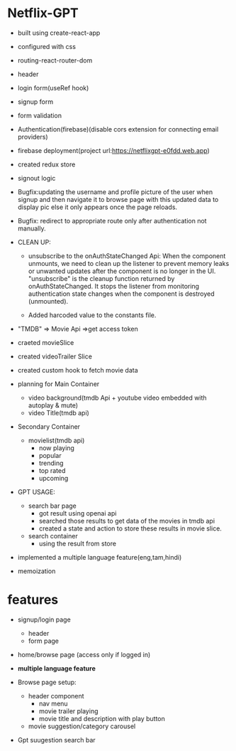 # Netflix-GPT

- built using create-react-app
- configured with css
- routing-react-router-dom
- header
- login form(useRef hook)
- signup form
- form validation
- Authentication(firebase)(disable cors extension for connecting email providers)
- firebase deployment(project url:https://netflixgpt-e0fdd.web.app)
- created redux store
- signout logic
- Bugfix:updating the username and profile picture of the user when signup and then navigate it to browse page with this updated data to display pic else it only appears once the page reloads.

- Bugfix: redirect to appropriate route only after authentication not manually.

- CLEAN UP:

  - unsubscribe to the onAuthStateChanged Api: When the component unmounts, we need to clean up the listener to prevent memory leaks or unwanted updates after the component is no longer in the UI.
    "unsubscribe" is the cleanup function returned by onAuthStateChanged. It stops the listener from monitoring authentication state changes when the component is destroyed (unmounted).

  - Added harcoded value to the constants file.

- "TMDB" => Movie Api =>get access token
- craeted movieSlice
- created videoTrailer Slice
- created custom hook to fetch movie data
- planning for Main Container
  - video background(tmdb Api + youtube video embedded with autoplay & mute)
  - video Title(tmdb api)
- Secondary Container
  - movielist(tmdb api)
    - now playing
    - popular
    - trending
    - top rated
    - upcoming
- GPT USAGE:

  - search bar page
    - got result using openai api
    - searched those results to get data of the movies in tmdb api
    - created a state and action to store these results in movie slice.
  - search container
    - using the result from store

- implemented a multiple language feature(eng,tam,hindi)
- memoization

# features

- signup/login page
  - header
  - form page
- home/browse page (access only if logged in)
- **multiple language feature**
- Browse page setup:

  - header component
    - nav menu
    - movie trailer playing
    - movie title and description with play button
  - movie suggestion/category carousel

- Gpt suugestion search bar
